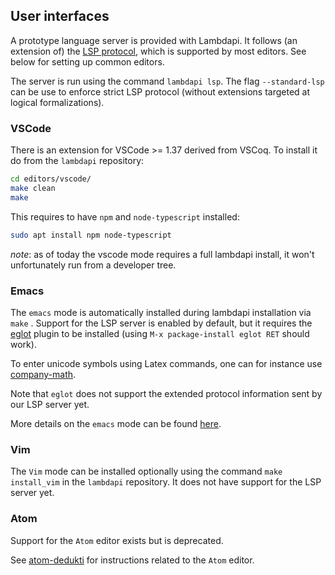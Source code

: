 User interfaces
---------------

A prototype language server is provided with Lambdapi. It follows (an extension
of) the [LSP protocol](https://microsoft.github.io/language-server-protocol/),
which is supported by most editors. See below for setting up common editors.

The server is run using the command `lambdapi lsp`. The flag `--standard-lsp`
can be use to enforce strict LSP protocol (without extensions targeted at
logical formalizations).

### VSCode

There is an extension for VSCode >= 1.37 derived from VSCoq. To
install it do from the `lambdapi` repository:

```bash
cd editors/vscode/
make clean
make
```

This requires to have `npm` and `node-typescript` installed:

```bash
sudo apt install npm node-typescript
```

_note_: as of today the vscode mode requires a full lambdapi install,
it won't unfortunately run from a developer tree.

### Emacs

The `emacs` mode is automatically installed during lambdapi installation
via `make` . Support for the LSP server is enabled by default,  but
it requires the [eglot](https://github.com/joaotavora/eglot) plugin to be
installed (using `M-x package-install eglot RET` should work).

To enter unicode symbols using Latex commands, one can for instance use
[company-math](https://github.com/vspinu/company-math).

Note that `eglot` does not support the extended protocol information sent by
our LSP server yet.

More details on the `emacs` mode can be found [here](emacs.md).

### Vim

The `Vim` mode can be installed optionally using the command `make install_vim`
in the `lambdapi` repository. It does not have support for the LSP server yet.

### Atom

Support for the `Atom` editor exists but is deprecated.

See [atom-dedukti](https://github.com/Deducteam/atom-dedukti) for instructions
related to the `Atom` editor.
